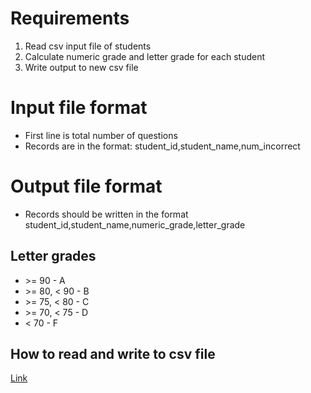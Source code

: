 # Requirements
1. Read csv input file of students
2. Calculate numeric grade and letter grade for each student
3. Write output to new csv file

# Input file format
* First line is total number of questions
* Records are in the format: student_id,student_name,num_incorrect

# Output file format
* Records should be written in the format student_id,student_name,numeric_grade,letter_grade

## Letter grades
* \>= 90       - A
* \>= 80, < 90 - B
* \>= 75, < 80 - C
* \>= 70, < 75 - D
* < 70         - F

## How to read and write to csv file
[Link](https://realpython.com/python-csv/)

